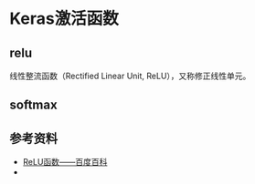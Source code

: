 # Keras激活函数



## relu

线性整流函数（Rectified Linear Unit, ReLU），又称修正线性单元。


## softmax




## 参考资料

- [ReLU函数——百度百科](https://baike.baidu.com/item/ReLU%20%E5%87%BD%E6%95%B0/22689567?fr=aladdin)
- []()